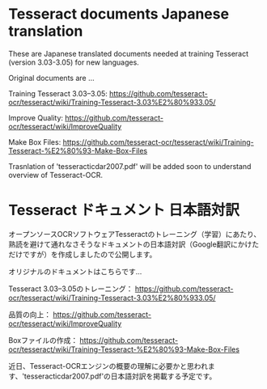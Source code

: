 # Tesseract documents Japanese translation
These are Japanese translated documents needed at training Tesseract (version 3.03-3.05) for new languages.

Original documents are ...

Training Tesseract 3.03–3.05:
https://github.com/tesseract-ocr/tesseract/wiki/Training-Tesseract-3.03%E2%80%933.05/

Improve Quality:
https://github.com/tesseract-ocr/tesseract/wiki/ImproveQuality

Make Box Files:
https://github.com/tesseract-ocr/tesseract/wiki/Training-Tesseract-%E2%80%93-Make-Box-Files

Trasnlation of 'tesseracticdar2007.pdf' will be added soon to understand overview of Tesseract-OCR.

# Tesseract ドキュメント 日本語対訳
オープンソースOCRソフトウェアTesseractのトレーニング（学習）にあたり、熟読を避けて通れなさそうなドキュメントの日本語対訳（Google翻訳にかけただけですが）を作成しましたので公開します。

オリジナルのドキュメントはこちらです…

Tesseract 3.03–3.05のトレーニング：
https://github.com/tesseract-ocr/tesseract/wiki/Training-Tesseract-3.03%E2%80%933.05/

品質の向上：
https://github.com/tesseract-ocr/tesseract/wiki/ImproveQuality

Boxファイルの作成：
https://github.com/tesseract-ocr/tesseract/wiki/Training-Tesseract-%E2%80%93-Make-Box-Files

近日、Tesseract-OCRエンジンの概要の理解に必要かと思われます、'tesseracticdar2007.pdf'の日本語対訳を掲載する予定です。
